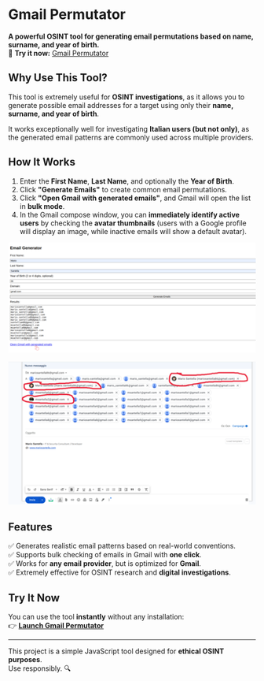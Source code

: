 # Gmail Permutator

**A powerful OSINT tool for generating email permutations based on name, surname, and year of birth.**  
🔗 **Try it now:** [Gmail Permutator](https://mariosantella.github.io/gmail_permutator/gmail_permutator.html)

## Why Use This Tool?
This tool is extremely useful for **OSINT investigations**, as it allows you to generate possible email addresses for a target using only their **name, surname, and year of birth**.  

It works exceptionally well for investigating **Italian users (but not only)**, as the generated email patterns are commonly used across multiple providers.

## How It Works
1. Enter the **First Name**, **Last Name**, and optionally the **Year of Birth**.
2. Click **"Generate Emails"** to create common email permutations.
3. Click **"Open Gmail with generated emails"**, and Gmail will open the list in **bulk mode**.
4. In the Gmail compose window, you can **immediately identify active users** by checking the **avatar thumbnails** (users with a Google profile will display an image, while inactive emails will show a default avatar).

![Example of generated email permutations](gmailperm1.png)

![Checking active accounts in Gmail](gmailperm2.png)

## Features
✅ Generates realistic email patterns based on real-world conventions.  
✅ Supports bulk checking of emails in Gmail with **one click**.  
✅ Works for **any email provider**, but is optimized for **Gmail**.  
✅ Extremely effective for OSINT research and **digital investigations**.  

## Try It Now  
You can use the tool **instantly** without any installation:  
👉 [**Launch Gmail Permutator**](https://mariosantella.github.io/gmail_permutator/gmail_permutator.html)

---
This project is a simple JavaScript tool designed for **ethical OSINT purposes**.  
Use responsibly. 🔍
```
